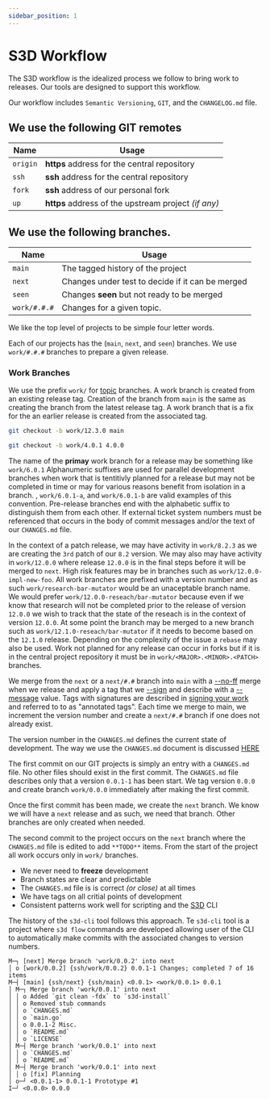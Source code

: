 ```yaml
---
sidebar_position: 1
---
```


# S3D Workflow
The S3D workflow is the idealized process we follow to bring work to releases.
Our tools are designed to support this workflow.

Our workflow includes `Semantic Versioning`, `GIT`, and the `CHANGELOG.md`
file.

## We use the following GIT remotes

| Name     | Usage                                                |
| -------- | ---------------------------------------------------- |
| `origin` | **https** address for the central repository         |
| `ssh`    | **ssh** address for the central repository           |
| `fork`   | **ssh** address of our personal fork                 |
| `up`     | **https** address of the upstream project _(if any)_ |

## We use the following branches.

| Name         | Usage                                             |
| ------------ | ------------------------------------------------- |
| `main`       | The tagged history of the project                 |
| `next`       | Changes under test to decide if it can be merged  |
| `seen`       | Changes **seen** but not ready to be merged       |
| `work/#.#.#` | Changes for a given topic.                        |

We like the top level of projects to be simple four letter words.

Each of our projects has the (`main`, `next`, and `seen`) branches. We use
`work/#.#.#` branches to prepare a given release.

### Work Branches
We use the prefix `work/` for
[topic](https://git-scm.com/docs/gitworkflows#_topic_branches) branches. A work
branch is created from an existing release tag. Creation of the branch from
`main` is the same as creating the branch from the latest release tag. A work
branch that is a fix for the an earlier release is created from the associated
tag.

```bash title="New work example"
git checkout -b work/12.3.0 main
```

```bash title="Bug fix example"
git checkout -b work/4.0.1 4.0.0
```

The name of the **primay** work branch for a release may be something like
`work/6.0.1` Alphanumeric suffixes are used for parallel development branches
when work that is tentitivly planned for a release but may not be completed in
time or may for various reasons benefit from isolation in a branch. ,
`work/6.0.1-a`, and `work/6.0.1-b` are valid examples of this convention.
Pre-release branches end with the alphabetic suffix to distinguish them from
each other. If external ticket system numbers must be referenced that occurs in
the body of commit messages and/or the text of our `CHANGES.md` file.

In the context of a patch release, we may have activity in `work/8.2.3` as we
are creating the `3rd` patch of our `8.2` version. We may also may have
activity in `work/12.0.0` where release `12.0.0` is in the final steps before
it will be merged to `next`. High risk features may be in branches such as
`work/12.0.0-impl-new-foo`. All work branches are prefixed with a version
number and as such `work/research-bar-mutator` would be an unaceptable branch
name. We would prefer `work/12.0.0-reseach/bar-mutator` because even if we know
that research will not be completed prior to the release of version `12.0.0` we
wish to track that the state of the reseach is in the context of version
`12.0.0`. At some point the branch may be merged to a new branch such as
`work/12.1.0-reseach/bar-mutator` if it needs to become based on the `12.1.0`
release. Depending on the complexity of the issue a `rebase` may also be used.
Work not planned for any release can occur in forks but if it is in the central
project repository it must be in `work/<MAJOR>.<MINOR>.<PATCH>` branches.

We merge from the `next` or a `next/#.#` branch into `main` with a
[--no-ff](https://git-scm.com/docs/git-merge#Documentation/git-merge.txt---no-ff)
merge when we release and apply a tag that we
[--sign](https://git-scm.com/docs/git-tag#Documentation/git-tag.txt---sign) and
describe with a
[--message](https://git-scm.com/docs/git-tag#Documentation/git-tag.txt--mltmsggt)
value. Tags with signatures are described in [signing your
work](https://git-scm.com/book/en/v2/Git-Tools-Signing-Your-Work) and referred
to to as "annotated tags". Each time we merge to main, we increment the version
number and create a `next/#.#` branch if one does not already exist.

The version number in the `CHANGES.md` defines the current state of
development. The way we use the `CHANGES.md` document is discussed
[HERE](/docs/views/changes)

The first commit on our GIT projects is simply an entry with a `CHANGES.md`
file. No other files should exist in the first commit. The `CHANGES.md` file
describes only that a version `0.0.1-1` has been start. We tag version `0.0.0`
and create branch `work/0.0.0` immediately after making the first commit.

Once the first commit has been made, we create the `next` branch. We know we
will have a `next` release and as such, we need that branch. Other branches are
only created when needed.

The second commit to the project occurs on the `next` branch where the
`CHANGES.md` file is edited to add `**TODO**` items. From the start of the
project all work occurs only in `work/` branches.

- We never need to **freeze** development
- Branch states are clear and predictable
- The `CHANGES.md` file is is correct _(or close)_ at all times
- We have tags on all critial points of development
- Consistent patterns work well for scripting and the [S3D](.) CLI

The history of the `s3d-cli` tool follows this approach. Te `s3d-cli` tool is a
project where `s3d flow` commands are developed allowing user of the CLI to
automatically make commits with the associated changes to version numbers.

```text title="The history of this site"
M─┐ [next] Merge branch 'work/0.0.2' into next
│ o [work/0.0.2] {ssh/work/0.0.2} 0.0.1-1 Changes; completed 7 of 16 items
M─┤ [main] {ssh/next} {ssh/main} <0.0.1> <work/0.0.1> 0.0.1
│ M─┐ Merge branch 'work/0.0.1' into next
│ │ o Added `git clean -fdx` to `s3d-install`
│ │ o Removed stub commands
│ │ o `CHANGES.md`
│ │ o `main.go`
│ │ o 0.0.1-2 Misc.
│ │ o `README.md`
│ │ o `LICENSE`
│ M─┤ Merge branch 'work/0.0.1' into next
│ │ o `CHANGES.md`
│ │ o `README.md`
│ M─┤ Merge branch 'work/0.0.1' into next
│ │ o [fix] Planning
│ o─┘ <0.0.1-1> 0.0.1-1 Prototype #1
I─┘ <0.0.0> 0.0.0
```
